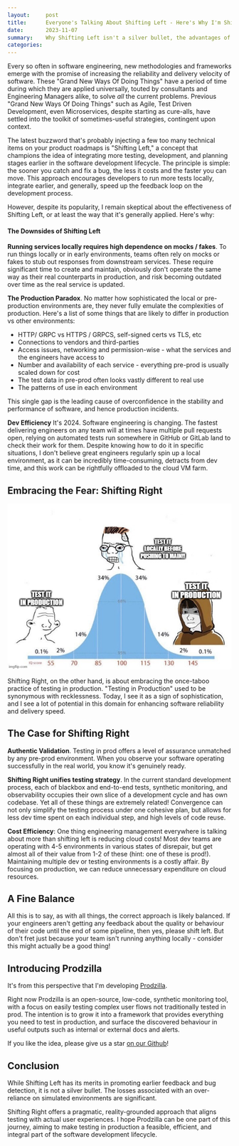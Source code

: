 ```yaml
---
layout:     post
title:      Everyone's Talking About Shifting Left - Here's Why I'm Shifting Right
date:       2023-11-07
summary:    Why Shifting Left isn't a silver bullet, the advantages of testing more in production instead, and how Prodzilla can help achieve it. 
categories: 
---
```


Every so often in software engineering, new methodologies and frameworks emerge with the promise of increasing the reliability and delivery velocity of software. These "Grand New Ways Of Doing Things" have a period of time during which they are applied universally, touted by consultants and Engineering Managers alike, to solve *all* the current problems. Previous "Grand New Ways Of Doing Things" such as Agile, Test Driven Development, even Microservices, despite starting as cure-alls, have settled into the toolkit of sometimes-useful strategies, contingent upon context.

The latest buzzword that's probably injecting a few too many technical items on your product roadmaps is "Shifting Left," a concept that champions the idea of integrating more testing, development, and planning stages earlier in the software development lifecycle. The principle is simple: the sooner you catch and fix a bug, the less it costs and the faster you can move. This approach encourages developers to run more tests locally, integrate earlier, and generally, speed up the feedback loop on the development process.

However, despite its popularity, I remain skeptical about the effectiveness of Shifting Left, or at least the way that it's generally applied. Here's why:

#### The Downsides of Shifting Left

**Running services locally requires high dependence on mocks / fakes**. To run things locally or in early environments, teams often rely on mocks or fakes to stub out responses from downstream services. These require significant time to create and maintain, obviously don't operate the same way as their real counterparts in production, and risk becoming outdated over time as the real service is updated.

**The Production Paradox**. No matter how sophisticated the local or pre-production environments are, they never fully emulate the complexities of production. Here's a list of some things that are likely to differ in production vs other environments:
- HTTP/ GRPC vs HTTPS / GRPCS, self-signed certs vs TLS, etc
- Connections to vendors and third-parties
- Access issues, networking and permission-wise - what the services and the engineers have access to
- Number and availability of each service - everything pre-prod is usually scaled down for cost
- The test data in pre-prod often looks vastly different to real use
- The patterns of use in each environment

This single gap is the leading cause of overconfidence in the stability and performance of software, and hence production incidents.

**Dev Efficiency** It's 2024. Software engineering is changing. The fastest delivering engineers on any team will at times have multiple pull requests open, relying on automated tests run somewhere in GitHub or GitLab land to check their work for them. Despite knowing how to do it in specific situations, I don't believe great engineers regularly spin up a local environment, as it can be incredibly time-consuming, detracts from dev time, and this work can be rightfully offloaded to the cloud VM farm.

## Embracing the Fear: Shifting Right

![An IQ bell curve suggesting to test in production](/images/iq-bell-curve.jpg)

Shifting Right, on the other hand, is about embracing the once-taboo practice of testing in production. "Testing in Production" used to be synonymous with recklessness. Today, I see it as a sign of sophistication, and I see a lot of potential in this domain for enhancing software reliability and delivery speed.

## The Case for Shifting Right

**Authentic Validation**. Testing in prod offers a level of assurance unmatched by any pre-prod environment. When you observe your software operating successfully in the real world, you know it's genuinely ready.

**Shifting Right unifies testing strategy**. In the current standard development process, each of blackbox and end-to-end tests, synthetic monitoring, and observability occupies their own slice of a development cycle and has own codebase. Yet all of these things are extremely related! Convergence can not only simplify the testing process under one cohesive plan, but allows for less dev time spent on each individual step, and high levels of code reuse. 

**Cost Efficiency**: One thing engineering management everywhere is talking about more than shifting left is reducing cloud costs! Most dev teams are operating with 4-5 environments in various states of disrepair, but get almost all of their value from 1-2 of these (hint: one of these is prod!). Maintaining multiple dev or testing environments is a costly affair. By focusing on production, we can reduce unnecessary expenditure on cloud resources.

## A Fine Balance

All this is to say, as with all things, the correct approach is likely balanced. If your engineers aren't getting any feedback about the quality or behaviour of their code until the end of some pipeline, then yes, please shift left. But don't fret just because your team isn't running anything locally - consider this might actually be a good thing!

## Introducing Prodzilla

It's from this perspective that I'm developing [Prodzilla](https://prodzilla.io).

Right now Prodzilla is an open-source, low-code, synthetic monitoring tool, with a focus on easily testing complex user flows not traditionally tested in prod. The intention is to grow it into a framework that provides everything you need to test in production, and surface the discovered behaviour in useful outputs such as internal or external docs and alerts.

If you like the idea, please give us a star [on our Github](https://github.com/prodzilla/prodzilla)! 


## Conclusion

While Shifting Left has its merits in promoting earlier feedback and bug detection, it is not a silver bullet. The losses associated with an over-reliance on simulated environments are significant. 

Shifting Right offers a pragmatic, reality-grounded approach that aligns testing with actual user experiences. I hope Prodzilla can be one part of this journey, aiming to make testing in production a feasible, efficient, and integral part of the software development lifecycle.
